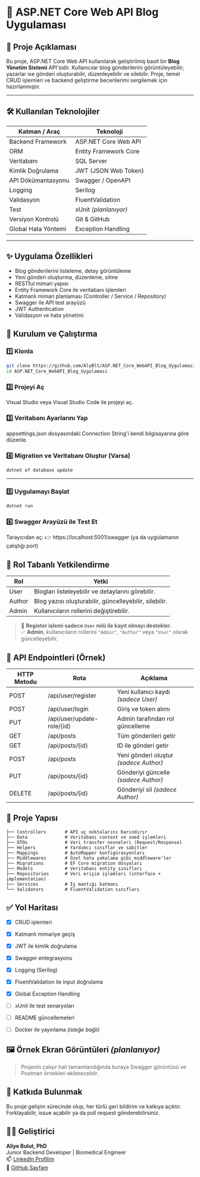 # 📝 ASP.NET Core Web API Blog Uygulaması

## 📌 Proje Açıklaması

Bu proje, ASP.NET Core Web API kullanılarak geliştirilmiş basit bir **Blog Yönetim Sistemi** API'sidir. Kullanıcılar blog gönderilerini görüntüleyebilir; yazarlar ise gönderi oluşturabilir, düzenleyebilir ve silebilir. Proje, temel CRUD işlemleri ve backend geliştirme becerilerimi sergilemek için hazırlanmıştır.

---

## 🛠️ Kullanılan Teknolojiler

| Katman / Araç       | Teknoloji                |
|---------------------|--------------------------|
| Backend Framework   | ASP.NET Core Web API     |
| ORM                 | Entity Framework Core    |
| Veritabanı          | SQL Server               |
| Kimlik Doğrulama    | JWT (JSON Web Token)     |
| API Dökümantasyonu  | Swagger / OpenAPI        |
| Logging             | Serilog                  |
| Validasyon          | FluentValidation         |
| Test                | xUnit _(planlanıyor)_    |
| Versiyon Kontrolü   | Git & GitHub             |
| Global Hata Yöntemi | Exception Handling       |

---

## ✨ Uygulama Özellikleri

- Blog gönderilerini listeleme, detay görüntüleme
- Yeni gönderi oluşturma, düzenleme, silme
- RESTful mimari yapısı
- Entity Framework Core ile veritabanı işlemleri
- Katmanlı mimari planlaması (Controller / Service / Repository)
- Swagger ile API test arayüzü
- JWT Authentication
- Validasyon ve hata yönetimi

## 🚀 Kurulum ve Çalıştırma

### 1️⃣ Klonla

```bash
git clone https://github.com/AlyBlt/ASP.NET_Core_WebAPI_Blog_Uygulamasi.git
cd ASP.NET_Core_WebAPI_Blog_Uygulamasi

```

### 2️⃣ Projeyi Aç

Visual Studio veya Visual Studio Code ile projeyi aç.

### 3️⃣ Veritabanı Ayarlarını Yap

appsettings.json dosyasındaki Connection String'i kendi bilgisayarına göre düzenle.

### 4️⃣ Migration ve Veritabanı Oluştur (Varsa)

```bash
dotnet ef database update
```

---

### 5️⃣ Uygulamayı Başlat

```bash
dotnet run
```

### 6️⃣ Swagger Arayüzü ile Test Et

Tarayıcıdan aç:
👉 https://localhost:5001/swagger (ya da uygulamanın çalıştığı port)

## 🔐 Rol Tabanlı Yetkilendirme

| Rol   | Yetki                                                                 |
|-------|-----------------------------------------------------------------------|
| User  | Blogları listeleyebilir ve detaylarını görebilir.                     |
| Author| Blog yazısı oluşturabilir, güncelleyebilir, silebilir.                |
| Admin | Kullanıcıların rollerini değiştirebilir.                              |

> 🛑 **Register işlemi sadece `User` rolü ile kayıt olmayı destekler.**  
> ✅ **Admin**, kullanıcıların rollerini `"Admin"`, `"Author"` veya `"User"` olarak güncelleyebilir.

## 📡 API Endpointleri (Örnek)

| HTTP Metodu | Rota                          | Açıklama                                  |
|-------------|-------------------------------|-------------------------------------------|
| POST        | /api/user/register            | Yeni kullanıcı kaydı _(sadece User)_      |
| POST        | /api/user/login               | Giriş ve token alımı                      |
| PUT         | /api/user/update-role/{id}    | Admin tarafından rol güncelleme           |
| GET         | /api/posts                    | Tüm gönderileri getir                     |
| GET         | /api/posts/{id}               | ID ile gönderi getir                      |
| POST        | /api/posts                    | Yeni gönderi oluştur _(sadece Author)_    |
| PUT         | /api/posts/{id}               | Gönderiyi güncelle _(sadece Author)_      |
| DELETE      | /api/posts/{id}               | Gönderiyi sil _(sadece Author)_           |


## 📁 Proje Yapısı

```text
├── Controllers       # API uç noktalarını barındırır
├── Data              # Veritabanı context ve seed işlemleri
├── DTOs              # Veri transfer nesneleri (Request/Response)
├── Helpers           # Yardımcı sınıflar ve sabitler
├── Mappings          # AutoMapper konfigürasyonları
├── Middlewares       # Özel hata yakalama gibi middleware'ler
├── Migrations        # EF Core migration dosyaları
├── Models            # Veritabanı entity sınıfları
├── Repositories      # Veri erişim işlemleri (interface + implementation)
├── Services          # İş mantığı katmanı
└── Validators        # FluentValidation sınıfları
```

## ✅ Yol Haritası

- [x] CRUD işlemleri  
- [x] Katmanlı mimariye geçiş  
- [x] JWT ile kimlik doğrulama  
- [x] Swagger entegrasyonu  
- [x] Logging (Serilog)  
- [x] FluentValidation ile input doğrulama  
- [x] Global Exception Handling  
- [ ] xUnit ile test senaryoları  
- [ ] README güncellemeleri  
- [ ] Docker ile yayınlama _(isteğe bağlı)_  


## 🖼️ Örnek Ekran Görüntüleri _(planlanıyor)_

> Projenin çalışır hali tamamlandığında buraya Swagger görüntüsü ve Postman örnekleri eklenecektir.

## 🤝 Katkıda Bulunmak

Bu proje gelişim sürecinde olup, her türlü geri bildirim ve katkıya açıktır.  
Forklayabilir, issue açabilir ya da pull request gönderebilirsiniz.

## 👩‍💻 Geliştirici

**Aliye Bulut, PhD**  
Junior Backend Developer | Biomedical Engineer  
📫 [LinkedIn Profilim](https://www.linkedin.com/in/aliye-bulut-phd-867453357/)  
📂 [GitHub Sayfam](https://github.com/AlyBlt)
